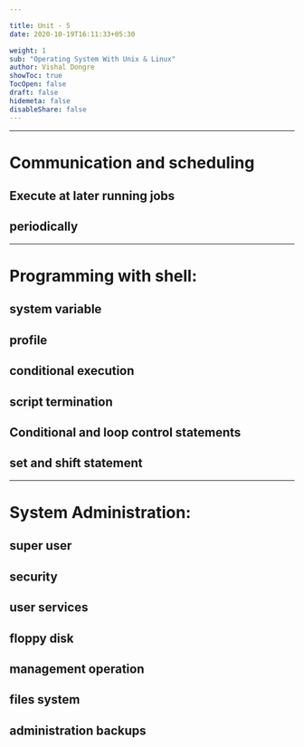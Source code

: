 ```yaml
---

title: Unit - 5
date: 2020-10-19T16:11:33+05:30

weight: 1
sub: "Operating System With Unix & Linux"
author: Vishal Dongre
showToc: true
TocOpen: false
draft: false
hidemeta: false
disableShare: false
---
```



 
---

# Communication and scheduling
## Execute at later running jobs
## periodically

---

# Programming with shell: 
## system variable
## profile
## conditional execution
## script termination
## Conditional and loop control statements
## set and shift statement


---

# System Administration: 
## super user
## security
## user services
## floppy disk
## management operation
## files system
## administration backups
